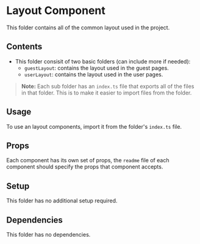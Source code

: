 # Layout Component

This folder contains all of the common layout used in the project.

## Contents

- This folder consisit of two basic folders (can include more if needed):
  - `guestLayout`: contains the layout used in the guest pages.
  - `userLayout`: contains the layout used in the user pages.

> **Note:** Each sub folder has an `index.ts` file that exports all of the files in that folder. This is to make it easier to import files from the folder.

## Usage

To use an layout components, import it from the folder's `index.ts` file.

## Props

Each component has its own set of props, the `readme` file of each component should specify the props that component accepts.

## Setup

This folder has no additional setup required.

## Dependencies

This folder has no dependencies.
